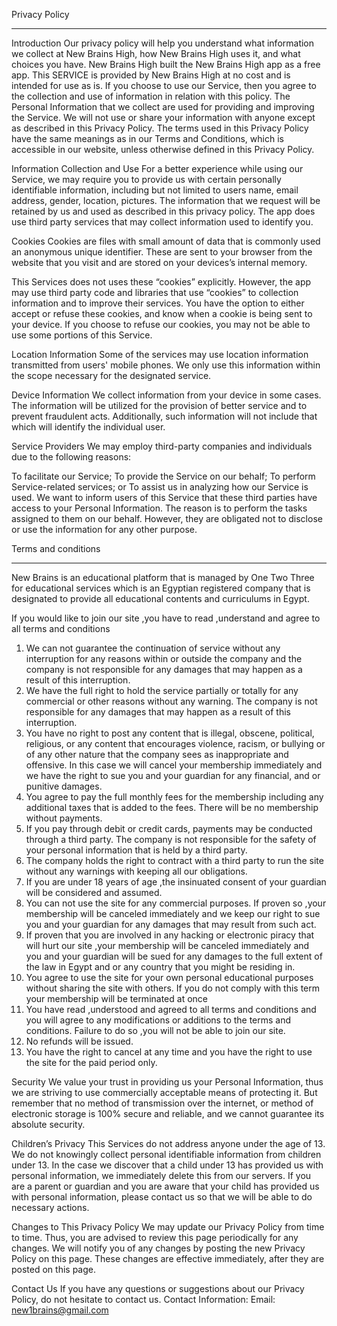 Privacy Policy
_________________
Introduction
Our privacy policy will help you understand what information we collect at New Brains High, how New Brains High uses it, and what choices you have. New Brains High built the New Brains High app as a free app. This SERVICE is provided by New Brains High at no cost and is intended for use as is. If you choose to use our Service, then you agree to the collection and use of information in relation with this policy. The Personal Information that we collect are used for providing and improving the Service. We will not use or share your information with anyone except as described in this Privacy Policy.
The terms used in this Privacy Policy have the same meanings as in our Terms and Conditions, which is accessible in our website, unless otherwise defined in this Privacy Policy.

Information Collection and Use
For a better experience while using our Service, we may require you to provide us with certain personally identifiable information, including but not limited to users name, email address, gender, location, pictures. The information that we request will be retained by us and used as described in this privacy policy.
The app does use third party services that may collect information used to identify you.

Cookies
Cookies are files with small amount of data that is commonly used an anonymous unique identifier. These are sent to your browser from the website that you visit and are stored on your devices’s internal memory.

This Services does not uses these “cookies” explicitly. However, the app may use third party code and libraries that use “cookies” to collection information and to improve their services. You have the option to either accept or refuse these cookies, and know when a cookie is being sent to your device. If you choose to refuse our cookies, you may not be able to use some portions of this Service.

Location Information
Some of the services may use location information transmitted from users' mobile phones. We only use this information within the scope necessary for the designated service.

Device Information
We collect information from your device in some cases. The information will be utilized for the provision of better service and to prevent fraudulent acts. Additionally, such information will not include that which will identify the individual user.

Service Providers
We may employ third-party companies and individuals due to the following reasons:

To facilitate our Service;
To provide the Service on our behalf;
To perform Service-related services; or
To assist us in analyzing how our Service is used.
We want to inform users of this Service that these third parties have access to your Personal Information. The reason is to perform the tasks assigned to them on our behalf. However, they are obligated not to disclose or use the information for any other purpose.


Terms and conditions 
______________________________________________

New Brains is an educational platform that is managed by One Two Three for educational services which is an Egyptian registered company that is designated to provide all educational contents and curriculums in Egypt. 

If you would like to join our site ,you have to read ,understand and agree to all terms and conditions 

1) We can not guarantee the continuation of service without any interruption for any reasons  within or outside the company and the company is not responsible for any damages that may happen as a result of this interruption. 
2) We have the full right to hold the service  partially or totally for any commercial or other reasons without any warning. The company is not responsible for any damages that may happen as a result of this interruption. 
3) You have no right to post any content that is illegal, obscene, political, religious, or any content that encourages violence, racism, or bullying or  of any other nature that the company sees as inappropriate and offensive. In this case we will cancel your membership immediately and we have the right to sue you and your guardian for any financial, and or punitive damages.
4) You agree to pay the full monthly fees for the membership   including any additional taxes that is added to the fees. There will be no membership without payments. 
5) If you pay through debit or credit cards, payments may be conducted through a third party. The company is not responsible for the safety of your personal information that is held by a third party. 
6) The company holds the right to contract with a third party to run the site without any warnings with keeping all our obligations. 
7) If you are under 18 years of age ,the insinuated consent of your guardian will be considered and assumed. 
8) You can not use the site for any commercial purposes. If proven so ,your membership will be canceled immediately  and we keep our right to sue you and your guardian for any damages that may result from such act. 
9) If proven that you are involved in any hacking or electronic piracy that will hurt our site ,your membership will be canceled immediately and you and your guardian will be sued for any damages to the full extent of the law in Egypt and or any country that you might be residing in.
10) You agree to use the site for your own personal educational purposes without sharing the site with others. If you do not comply with this term your membership will be terminated at once
11) You have read ,understood and agreed to all terms and conditions and you will agree to any modifications or additions to the terms and conditions. Failure to do so ,you will not be able to join our site.
12) No refunds will be issued.
13) You have the right to cancel at any time and you have the right to use the site for the paid period only.

Security
We value your trust in providing us your Personal Information, thus we are striving to use commercially acceptable means of protecting it. But remember that no method of transmission over the internet, or method of electronic storage is 100% secure and reliable, and we cannot guarantee its absolute security.

Children’s Privacy
This Services do not address anyone under the age of 13. We do not knowingly collect personal identifiable information from children under 13. In the case we discover that a child under 13 has provided us with personal information, we immediately delete this from our servers. If you are a parent or guardian and you are aware that your child has provided us with personal information, please contact us so that we will be able to do necessary actions.

Changes to This Privacy Policy
We may update our Privacy Policy from time to time. Thus, you are advised to review this page periodically for any changes. We will notify you of any changes by posting the new Privacy Policy on this page. These changes are effective immediately, after they are posted on this page.

Contact Us
If you have any questions or suggestions about our Privacy Policy, do not hesitate to contact us.
Contact Information:
Email: new1brains@gmail.com
